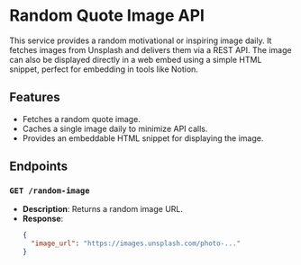# Random Quote Image API

This service provides a random motivational or inspiring image daily. It fetches images from Unsplash and delivers them via a REST API. The image can also be displayed directly in a web embed using a simple HTML snippet, perfect for embedding in tools like Notion.

## Features
- Fetches a random quote image.
- Caches a single image daily to minimize API calls.
- Provides an embeddable HTML snippet for displaying the image.

## Endpoints
### `GET /random-image`
- **Description**: Returns a random image URL.
- **Response**:
  ```json
  {
    "image_url": "https://images.unsplash.com/photo-..."
  }
